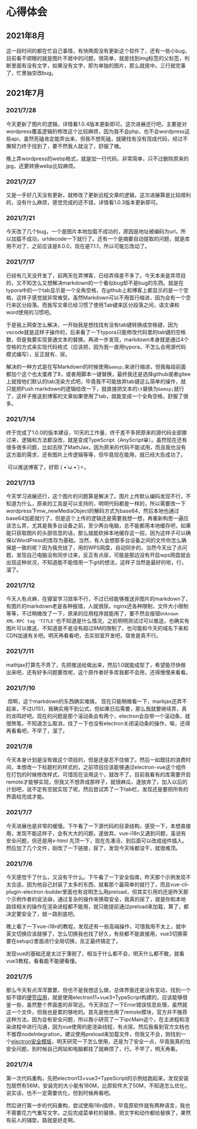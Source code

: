 # 心得体会

## 2021年8月

​	这一段时间的都在忙自己事情，有快两周没有更新这个软件了，还有一些小bug，目前看不顺眼的就是图片不居中的问题，很简单，就是找到img标签的父标签，判断里面有没有文字，如果没有文字，即为单独的图片，那么就居中。三行就完事了，忙里抽空改bug。

## 2021年7月

### 2021/7/28

​	今天更新了图片的逻辑，详情看1.0.4版本更新即可。这次进展还行吧，主要是对wordpress覆盖逻辑的修改这个比较麻烦，因为我不会php，也不会wordpress这些api，虽然死磕肯定能弄出来，但我不想死磕，就硬找有没有现成代码，经过不懈努力终于找到了，要不然我人就没了，舒服了嗷。

​	晚上弄wordpress的webp格式，就是加一行代码，非常简单，只不过删除原来的jpg，还要转换webp比较麻烦。

### 2021/7/27

​	又是一手好几天没有更新，就修改了更新远程文章的逻辑，这次进展算是比较顺利的，没有什么麻烦，感觉完成的还不错，详情看1.0.3版本更新即可。

### 2021/7/21

​	今天改了几个bug，一个是图片本地加载不成功的，原因是地址被编码为url，所以加载不成功，urldecode一下就行了。还有一个是摘要自动提取的问题，就是库用不对了，之前应该是8.0.0，现在是7.1.1，所以可能忘改动了。

### 2021/7/17

​	已经有几天没开发了，前两天在弄博客，已经弄得差不多了。今天本来是弄项目的，又不知怎么又想解决markdown的一个看似bug却不是bug的东西。就是在typora中的一个tab显示是一个全角空格，在github上和博客上都显示的是一个空格，这样子感觉就非常难受。虽然Markdown可以不用首行缩进，因为会有一个空行来区分段落。而我写文章已经习惯了使用Tab键来区分段落之间，语文课和word使用的习惯吧。

​	于是我上网查怎么解决，一开始我是想找找有没有tab键转换成空格键，因为vscode就是这样子操作的，后来看了一下typora只能修改代码里的tab键的空格数，但是我要实现普通文本的替换。再进一步发现，markdown本身就是通过4个空格的方式来实现代码格式（应该把，因为我一直用typora，不怎么会用源代码模式编写），反正就有、尿。

​	解决的一种方式是在写Markdown的时候使用`&emsp;`来进行缩进，但我每段前面都加个这个也太蛋疼了8，或者用脚本一键替换，最终我还是选择github或者gitee上就按他们默认的tab渲染方式吧，毕竟我不可能放弃tab键这么简单的操作，就只能把Push markdown的逻辑给改一下，就直接把文本的`\t`替换为`&emsp;`就行了，这样子推送到博客的文章如果使用了tab，就能变成一个全角空格，舒服了很多。

### 2021/7/14

​		终于完成了1.0.0的版本建设，10天的工作量，终于差不多把原来的源代码全部挪过来，逻辑和方法都没改，就是变成TypeScript（AnyScript😁）。虽然现在还有很多很多问题，比如去除了MathJax，因为原来的代码不能试用，而且我也没有这方面的需求，还有图片上传逻辑等等，但毕竟现在能用，就已经大告成功了。

​	可以推送博客了，好耶 ( •̀ ω •́ )✧。

### 2021/7/13

​	今天学习进展还行，这个图片的问题算是解决了。图片上传默认编码发现不行，不知道为什么，原来的工具是可以支持的，明明代码都是一样的，所以需要改一下wordpress下mw_newMediaObject的解码方式为base64，然后本地也通过base64加密就行了，但是这个上传的逻辑还是需要我想一想，再重新构思一遍应该怎么弄，尤其是我多台设备之前，至少两台电脑，总不能都用本地缓存吧，如果能只获取图片的头部信息的话，那么就能砍掉本地缓存这一招，因为这样子可以确保以WordPress的库存为基础。当然，有人会想那多台设备之间的文件你怎么确保是一致的呢？因为我充钱了，用的WPS网盘，自动同步的，当然今天出了点问题，发现自己电脑没有同步过来，反正有点尿，可能是那边没有开启wps网盘就会出现这种状况，不知道能不能借用一下git的想法，这样子当然是最好的啦，行，溜了。

### 2021/7/12

​	今天人有点麻，在寝室学习效率不行，不过已经能够推送非图片的markdown了，有图片的markdown老是各种报错，人就很尿。nginx还各种限制，文件大小限制等等，不过稍微改了一下，原来的应用程序就能用了，要不然会报错`Unknown XML-RPC tag 'TITLE'`也不知道是什么情况，之前明明测试过可以推送，也确实有图片可以推送，不知道是不是没有超过8M的限制了，也可能和今天的域名下来和CDN加速有关吧。明天再看看吧，去实验室开发吧，宿舍是真不行。

### 2021/7/11

​	mathjax打算先不弄了，先把推送给做出来，然后1.0就能成型了，希望能尽快做出来吧，还有好多问题要改呢，这个原作者好多库我都不会用，还得慢慢来看看。

### 2021/7/10

​	烦啊，这个markdown的东西确实难搞， 现在只能稍微看一下，markjax还弄不起来，不过U1S1，我确实用不到公式，但如果日后需要，那么我就要继续弄，真的龙鸣好吧。现在的问题是那个滚动条会有两个，electron会自带一个滚动条，就很煞笔，不知道怎么取消，找了一下也没有electron关闭滚动条的操作，唉，还得再看看吧，不早了，溜了。

### 2021/7/8

​	今天本身计划是没有做这个项目的，但是还是忍不住做了。然后一如既往的浪费时间，本想改一下标题栏的样式的，之前项目应该能够通过electron-vue这个组件在打包的时候修改样式，可惜现在没用这个，就改不了。目前我看有的库需要开启remote才能够实现，但我又不想弄成那样子，就很麻瓜，遂放弃了，加入以后的计划吧，说不定有空就实现了呢，然后尝试弄了一下tab栏，发现还是要把所有的界面给完成才能。

### 2021/7/7

​	今天进展也是非常的缓慢。下午看了一下源代码的目录结构，感受一下，本想直接用，发现不能这样子，会有大大的问题，遂放弃。vue-i18n又遇到问题，虽说有安全问题，但还是用v-html 先顶一下，现在先凑活，到后面可以改成组件插入。然后加了几个文件，刚改了一下链接，尿了，发现今天啥都没干，就很难顶。

### 2021/7/6

​	今天感觉干了什么，又没有干什么。下午看了一下安全指南，昨天那个示例发现不太合适，因为他自己封装了太多的东西，就看那个最简单的就行了，而且vue-cli-plugin-electron-builder里面也有说明怎么用preload，但其实引用的还是昨天那个示例作者的说法😅。通过复杂的操作来换取安全，我真的尿了，就是你和本地路径相关的操作在渲染进程都不能用，就只能提前通过preload来加载，算了，都决定要安全了，就一路到底吧。

​	晚上看了一下vue-i18n的教程，发现还有一些高端操作，可惜我用不太上，就中英文切换应该就够了，怎么切换我也找了好久，有些都不能直接用，vue3切换需要在setup()里面进行全局切换，反正最终搞定了。

​	发现vue的基础还是太过于薄弱了，相当于什么都不会，明天什么都不敢，就看vue3教程，看看能不能硬看懂。

### 2021/7/5

​	那么今天有点浑浑噩噩，但也不是我想这么做，总体界面还是没有变动，找到一个挺不错的[便签应用](https://github.com/heiyehk/electron-vue3-inote)，就是使用electron11+vue3+TypeScript构建的，应该能够借鉴一些，虽然整个界面差的非常远。今天添加了一下Error错误信息处理，虽然就这一个文件，但我也是累的够呛的。首先是他也用了remote模块，官方并不推荐这种方法，因为会有安全问题，所以我小研究了一下ipcMain这个，在主进程和渲染进程中进行沟通，因为vue使用的是渲染线程，有点尿。然后我看到官方文档也不推荐nodeIntegration，建议使用preload来加载文件，但我又不会，刚找到一个[electron安全模版](https://github.com/reZach/secure-electron-template)，明天研究一下怎么使用，还是为了安全一点，毕竟我真的怕安全问题，到时候自己网站和电脑都挂了就麻烦了，行。不早了，明天再看。

### 2021/7/4

​	第一次代码重构，先把electron13+vue3+TypeScript的示例给跑起来，发现安装包居然有56M，安装完的大小能有180M，比原软件大了50M，不知道怎么优化，说实话，也不一定需要优化，但到时候再看吧。

​	然后进行第一步的代码重构，尝试使用i18n插件，毕竟原软件就有两种语言，我也不需要花力气重写文字。之后完成菜单栏的替换，把文字和动作都给替换了，果然有前人的铺垫，路就是好走啊。

